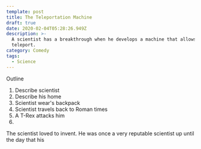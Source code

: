 ```yaml
---
template: post
title: The Teleportation Machine
draft: true
date: 2020-02-04T05:28:26.949Z
description: >-
  A scientist has a breakthrough when he develops a machine that allows him to
  teleport.
category: Comedy
tags:
  - Science
---
```

Outline

1. Describe scientist
2. Describe his home
3. Scientist wear's backpack
4. Scientist travels back to Roman times
5. A T-Rex attacks him
6.  



The scientist loved to invent. He was once a very reputable scientist up until the day that his
